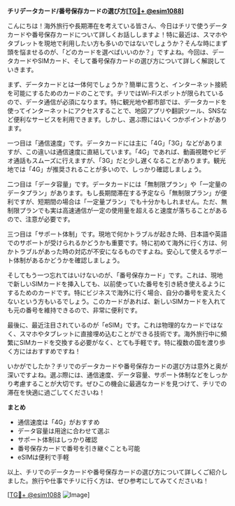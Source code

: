 **チリデータカード/番号保存カードの選び方[[TG💪+ @esim1088](https://t.me/s/esim1088)]**

こんにちは！海外旅行や長期滞在を考えている皆さん、今日はチリで使うデータカードや番号保存カードについて詳しくお話ししますよ！特に最近は、スマホやタブレットを現地で利用したい方も多いのではないでしょうか？そんな時にまず頭を悩ませるのが、「どのカードを選べばいいのか？」ですよね。今回は、データカードやSIMカード、そして番号保存カードの選び方について詳しく解説していきます。

まず、データカードとは一体何でしょうか？簡単に言うと、インターネット接続を可能にするためのカードのことです。チリではWi-Fiスポットが限られているので、データ通信が必須になります。特に観光地や都市部では、データカードを使ってインターネットにアクセスすることで、地図アプリや翻訳ツール、SNSなど便利なサービスを利用できます。しかし、選ぶ際にはいくつかポイントがあります。

一つ目は「通信速度」です。データカードには主に「4G」「3G」などがありますが、この違いは通信速度に直結しています。「4G」であれば、動画視聴やビデオ通話もスムーズに行えますが、「3G」だと少し遅くなることがあります。観光地では「4G」が推奨されることが多いので、しっかり確認しましょう。

二つ目は「データ容量」です。データカードには「無制限プラン」や「一定量のデータプラン」があります。もし長期間滞在する予定なら「無制限プラン」が便利ですが、短期間の場合は「一定量プラン」でも十分かもしれません。ただ、無制限プランでも実は高速通信が一定の使用量を超えると速度が落ちることがあるので、注意が必要です。

三つ目は「サポート体制」です。現地で何かトラブルが起きた時、日本語や英語でのサポートが受けられるかどうかも重要です。特に初めて海外に行く方は、何かトラブルがあった時の対応が不安になるものですよね。安心して使えるサポート体制があるかどうかを確認しましょう。

そしてもう一つ忘れてはいけないのが、「番号保存カード」です。これは、現地で新しいSIMカードを挿入しても、以前使っていた番号を引き続き使えるようにするためのカードです。特にビジネスで海外に行く場合、自分の番号を変えたくないという方もいるでしょう。このカードがあれば、新しいSIMカードを入れても元の番号を維持できるので、非常に便利です。

最後に、最近注目されているのが「eSIM」です。これは物理的なカードではなく、スマホやタブレットに直接埋め込むことができる技術です。海外旅行中に頻繁にSIMカードを交換する必要がなく、とても手軽です。特に複数の国を渡り歩く方にはおすすめですね！

いかがでしたか？チリでのデータカードや番号保存カードの選び方は意外と奥が深いですよね。選ぶ際には、通信速度、データ容量、サポート体制などをしっかり考慮することが大切です。ぜひこの機会に最適なカードを見つけて、チリでの滞在を快適に過ごしてくださいね！

**まとめ**
- 通信速度は「4G」がおすすめ
- データ容量は用途に合わせて選ぶ
- サポート体制はしっかり確認
- 番号保存カードで番号を引き継ぐことも可能
- eSIMは便利で手軽

以上、チリでのデータカードや番号保存カードの選び方について詳しくご紹介しました。旅行や仕事でチリに行く方は、ぜひ参考にしてみてくださいね！

[[TG💪+ @esim1088](https://t.me/s/esim1088) ![Image](https://i.postimg.cc/Y0z9fWf4/image.png)]